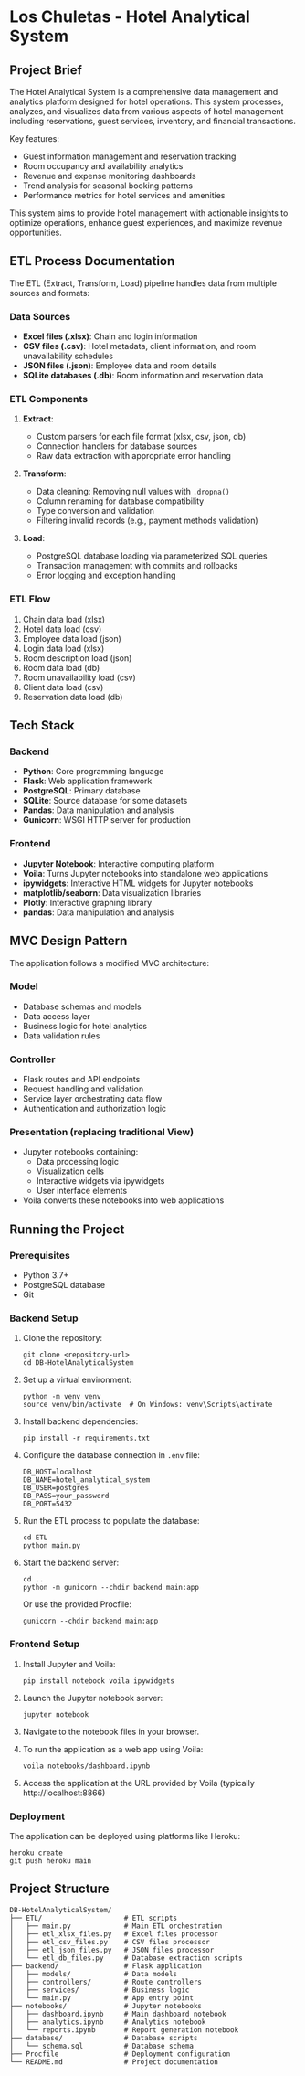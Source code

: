 # Los Chuletas - Hotel Analytical System

## Project Brief

The Hotel Analytical System is a comprehensive data management and analytics platform designed for hotel operations. This system processes, analyzes, and visualizes data from various aspects of hotel management including reservations, guest services, inventory, and financial transactions.

Key features:
- Guest information management and reservation tracking
- Room occupancy and availability analytics
- Revenue and expense monitoring dashboards
- Trend analysis for seasonal booking patterns
- Performance metrics for hotel services and amenities

This system aims to provide hotel management with actionable insights to optimize operations, enhance guest experiences, and maximize revenue opportunities.

## ETL Process Documentation

The ETL (Extract, Transform, Load) pipeline handles data from multiple sources and formats:

### Data Sources
- **Excel files (.xlsx)**: Chain and login information
- **CSV files (.csv)**: Hotel metadata, client information, and room unavailability schedules
- **JSON files (.json)**: Employee data and room details
- **SQLite databases (.db)**: Room information and reservation data

### ETL Components

1. **Extract**:
   - Custom parsers for each file format (xlsx, csv, json, db)
   - Connection handlers for database sources
   - Raw data extraction with appropriate error handling

2. **Transform**:
   - Data cleaning: Removing null values with `.dropna()`
   - Column renaming for database compatibility
   - Type conversion and validation
   - Filtering invalid records (e.g., payment methods validation)

3. **Load**:
   - PostgreSQL database loading via parameterized SQL queries
   - Transaction management with commits and rollbacks
   - Error logging and exception handling

### ETL Flow
1. Chain data load (xlsx)
2. Hotel data load (csv)
3. Employee data load (json)
4. Login data load (xlsx)
5. Room description load (json)
6. Room data load (db)
7. Room unavailability load (csv)
8. Client data load (csv)
9. Reservation data load (db)

## Tech Stack

### Backend
- **Python**: Core programming language
- **Flask**: Web application framework
- **PostgreSQL**: Primary database
- **SQLite**: Source database for some datasets
- **Pandas**: Data manipulation and analysis
- **Gunicorn**: WSGI HTTP server for production

### Frontend
- **Jupyter Notebook**: Interactive computing platform
- **Voila**: Turns Jupyter notebooks into standalone web applications
- **ipywidgets**: Interactive HTML widgets for Jupyter notebooks
- **matplotlib/seaborn**: Data visualization libraries
- **Plotly**: Interactive graphing library
- **pandas**: Data manipulation and analysis

## MVC Design Pattern

The application follows a modified MVC architecture:

### Model
- Database schemas and models
- Data access layer
- Business logic for hotel analytics
- Data validation rules

### Controller
- Flask routes and API endpoints
- Request handling and validation
- Service layer orchestrating data flow
- Authentication and authorization logic

### Presentation (replacing traditional View)
- Jupyter notebooks containing:
  - Data processing logic
  - Visualization cells
  - Interactive widgets via ipywidgets
  - User interface elements
- Voila converts these notebooks into web applications

## Running the Project

### Prerequisites
- Python 3.7+
- PostgreSQL database
- Git

### Backend Setup
1. Clone the repository:
   ```
   git clone <repository-url>
   cd DB-HotelAnalyticalSystem
   ```

2. Set up a virtual environment:
   ```
   python -m venv venv
   source venv/bin/activate  # On Windows: venv\Scripts\activate
   ```

3. Install backend dependencies:
   ```
   pip install -r requirements.txt
   ```

4. Configure the database connection in `.env` file:
   ```
   DB_HOST=localhost
   DB_NAME=hotel_analytical_system
   DB_USER=postgres
   DB_PASS=your_password
   DB_PORT=5432
   ```

5. Run the ETL process to populate the database:
   ```
   cd ETL
   python main.py
   ```

6. Start the backend server:
   ```
   cd ..
   python -m gunicorn --chdir backend main:app
   ```
   Or use the provided Procfile:
   ```
   gunicorn --chdir backend main:app
   ```

### Frontend Setup
1. Install Jupyter and Voila:
   ```
   pip install notebook voila ipywidgets
   ```

2. Launch the Jupyter notebook server:
   ```
   jupyter notebook
   ```

3. Navigate to the notebook files in your browser.

4. To run the application as a web app using Voila:
   ```
   voila notebooks/dashboard.ipynb
   ```

5. Access the application at the URL provided by Voila (typically http://localhost:8866)

### Deployment
The application can be deployed using platforms like Heroku:
```
heroku create
git push heroku main
```

## Project Structure
```
DB-HotelAnalyticalSystem/
├── ETL/                    # ETL scripts
│   ├── main.py             # Main ETL orchestration 
│   ├── etl_xlsx_files.py   # Excel files processor
│   ├── etl_csv_files.py    # CSV files processor
│   ├── etl_json_files.py   # JSON files processor
│   └── etl_db_files.py     # Database extraction scripts
├── backend/                # Flask application
│   ├── models/             # Data models
│   ├── controllers/        # Route controllers
│   ├── services/           # Business logic
│   └── main.py             # App entry point
├── notebooks/              # Jupyter notebooks
│   ├── dashboard.ipynb     # Main dashboard notebook
│   ├── analytics.ipynb     # Analytics notebook
│   └── reports.ipynb       # Report generation notebook
├── database/               # Database scripts
│   └── schema.sql          # Database schema
├── Procfile                # Deployment configuration
└── README.md               # Project documentation
```
